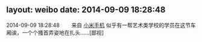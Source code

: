 layout: weibo
date: 2014-09-09 18:28:48
---
2014-09-09 18:28:48  &nbsp;&nbsp;&nbsp;&nbsp;&nbsp;&nbsp; 来自 <a href="http://app.weibo.com/t/feed/22zMnn" rel="nofollow">小米手机</a>
似乎有一帮艺术类学校的学员在这节车厢诶，一个个搔首弄姿地在扎头……[鄙视] ​​​
